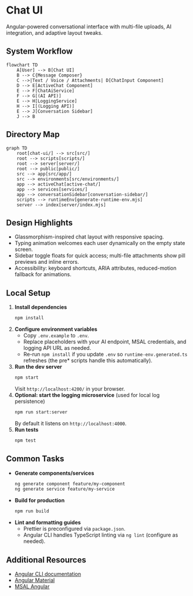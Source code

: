 # Chat UI

Angular-powered conversational interface with multi-file uploads, AI integration, and adaptive layout tweaks.

## System Workflow

```mermaid
flowchart TD
    A[User] --> B[Chat UI]
    B --> C{Message Composer}
    C -->|Text / Voice / Attachments| D[ChatInput Component]
    D --> E[ActiveChat Component]
    E --> F[ChatAiService]
    F --> G[(AI API)]
    E --> H[LoggingService]
    H --> I[(Logging API)]
    E --> J[Conversation Sidebar]
    J --> B
```

## Directory Map

```mermaid
graph TD
    root[chat-ui/] --> src[src/]
    root --> scripts[scripts/]
    root --> server[server/]
    root --> public[public/]
    src --> app[src/app/]
    src --> environments[src/environments/]
    app --> activeChat[active-chat/]
    app --> services[services/]
    app --> conversationSidebar[conversation-sidebar/]
    scripts --> runtimeEnv[generate-runtime-env.mjs]
    server --> index[server/index.mjs]
```

## Design Highlights

- Glassmorphism-inspired chat layout with responsive spacing.
- Typing animation welcomes each user dynamically on the empty state screen.
- Sidebar toggle floats for quick access; multi-file attachments show pill previews and inline errors.
- Accessibility: keyboard shortcuts, ARIA attributes, reduced-motion fallback for animations.

## Local Setup

1. **Install dependencies**
   ```bash
   npm install
   ```
2. **Configure environment variables**
   - Copy `.env.example` to `.env`.
   - Replace placeholders with your AI endpoint, MSAL credentials, and logging API URL as needed.
   - Re-run `npm install` if you update `.env` so `runtime-env.generated.ts` refreshes (the pre* scripts handle this automatically).
3. **Run the dev server**
   ```bash
   npm start
   ```
   Visit `http://localhost:4200/` in your browser.
4. **Optional: start the logging microservice** (used for local log persistence)
   ```bash
   npm run start:server
   ```
   By default it listens on `http://localhost:4000`.
5. **Run tests**
   ```bash
   npm test
   ```

## Common Tasks

- **Generate components/services**
  ```bash
  ng generate component feature/my-component
  ng generate service feature/my-service
  ```
- **Build for production**
  ```bash
  npm run build
  ```
- **Lint and formatting guides**
  - Prettier is preconfigured via `package.json`.
  - Angular CLI handles TypeScript linting via `ng lint` (configure as needed).

## Additional Resources

- [Angular CLI documentation](https://angular.dev/tools/cli)
- [Angular Material](https://material.angular.io)
- [MSAL Angular](https://learn.microsoft.com/azure/active-directory/develop/msal-overview)
